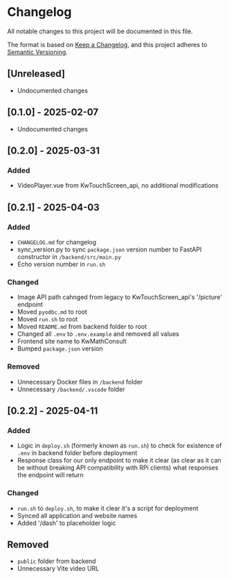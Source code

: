 # Changelog

All notable changes to this project will be documented in this file.

The format is based on [Keep a Changelog](https://keepachangelog.com/en/1.1.0/),
and this project adheres to [Semantic Versioning](https://semver.org/spec/v2.0.0.html).

## [Unreleased]

- Undocumented changes

## [0.1.0] - 2025-02-07

- Undocumented changes


## [0.2.0] - 2025-03-31

### Added
- VideoPlayer.vue from KwTouchScreen_api, no additional modifications

## [0.2.1] - 2025-04-03

### Added
- `CHANGELOG.md` for changelog
- sync_version.py to sync `package.json` version number to FastAPI constructor in `/backend/src/main.py`
- Echo version number in `run.sh`

### Changed
- Image API path cahnged from legacy to KwTouchScreen_api's '/picture' endpoint
- Moved `pyodbc.md` to root
- Moved `run.sh` to root
- Moved `README.md` from backend folder to root
- Changed all `.env` to `.env.example` and removed all values
- Frontend site name to KwMathConsult
- Bumped `package.json` version

### Removed
- Unnecessary Docker files in `/backend` folder
- Unnecessary `/backend/.vscode` folder

## [0.2.2] - 2025-04-11

### Added
- Logic in `deploy.sh` (formerly known as `run.sh`) to check for existence of `.env` in backend folder before deployment
- Response class for our only endpoint to make it clear (as clear as it can be without breaking API compatibility with RPi clients) what responses the endpoint will return

### Changed
- `run.sh` to `deploy.sh`, to make it clear it's a script for deployment
- Synced all application and website names
- Added '/dash' to placeholder logic

## Removed
- `public` folder from backend
- Unnecessary Vite video URL